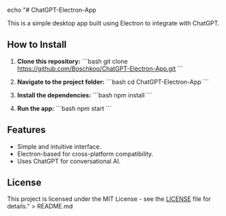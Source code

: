 echo "# ChatGPT-Electron-App

This is a simple desktop app built using Electron to integrate with ChatGPT.

## How to Install

1. **Clone this repository:**
   \`\`\`bash
   git clone https://github.com/Boschkoo/ChatGPT-Electron-App.git
   \`\`\`

2. **Navigate to the project folder:**
   \`\`\`bash
   cd ChatGPT-Electron-App
   \`\`\`

3. **Install the dependencies:**
   \`\`\`bash
   npm install
   \`\`\`

4. **Run the app:**
   \`\`\`bash
   npm start
   \`\`\`

## Features
- Simple and intuitive interface.
- Electron-based for cross-platform compatibility.
- Uses ChatGPT for conversational AI.

## License
This project is licensed under the MIT License - see the [LICENSE](LICENSE) file for details." > README.md
